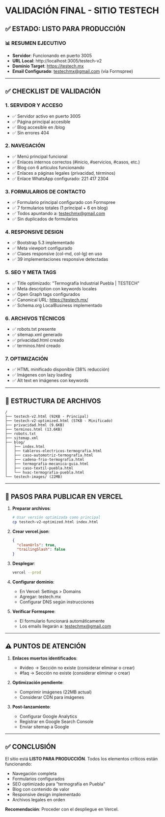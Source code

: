 # VALIDACIÓN FINAL - SITIO TESTECH

## ✅ ESTADO: LISTO PARA PRODUCCIÓN

### 📊 RESUMEN EJECUTIVO
- **Servidor**: Funcionando en puerto 3005
- **URL Local**: http://localhost:3005/testech-v2
- **Dominio Target**: https://testech.mx
- **Email Configurado**: testechmx@gmail.com (vía Formspree)

---

## ✅ CHECKLIST DE VALIDACIÓN

### 1. SERVIDOR Y ACCESO
- ✅ Servidor activo en puerto 3005
- ✅ Página principal accesible
- ✅ Blog accesible en /blog
- ✅ Sin errores 404

### 2. NAVEGACIÓN
- ✅ Menú principal funcional
- ✅ Enlaces internos correctos (#inicio, #servicios, #casos, etc.)
- ✅ Blog con 6 artículos funcionando
- ✅ Enlaces a páginas legales (privacidad, términos)
- ✅ Enlace WhatsApp configurado: 221 417 2304

### 3. FORMULARIOS DE CONTACTO
- ✅ Formulario principal configurado con Formspree
- ✅ 7 formularios totales (1 principal + 6 en blog)
- ✅ Todos apuntando a: testechmx@gmail.com
- ✅ Sin duplicados de formularios

### 4. RESPONSIVE DESIGN
- ✅ Bootstrap 5.3 implementado
- ✅ Meta viewport configurado
- ✅ Clases responsive (col-md, col-lg) en uso
- ✅ 39 implementaciones responsive detectadas

### 5. SEO Y META TAGS
- ✅ Title optimizado: "Termografía Industrial Puebla | TESTECH"
- ✅ Meta description con keywords locales
- ✅ Open Graph tags configurados
- ✅ Canonical URL: https://testech.mx/
- ✅ Schema.org LocalBusiness implementado

### 6. ARCHIVOS TÉCNICOS
- ✅ robots.txt presente
- ✅ sitemap.xml generado
- ✅ privacidad.html creado
- ✅ terminos.html creado

### 7. OPTIMIZACIÓN
- ✅ HTML minificado disponible (38% reducción)
- ✅ Imágenes con lazy loading
- ✅ Alt text en imágenes con keywords

---

## 📁 ESTRUCTURA DE ARCHIVOS

```
/
├── testech-v2.html (92KB - Principal)
├── testech-v2-optimized.html (57KB - Minificado)
├── privacidad.html (9.6KB)
├── terminos.html (13.6KB)
├── robots.txt
├── sitemap.xml
├── blog/
│   ├── index.html
│   ├── tableros-electricos-termografia.html
│   ├── caso-automotriz-termografia.html
│   ├── cadena-frio-termografia.html
│   ├── termografia-mecanica-guia.html
│   ├── caso-textil-puebla.html
│   └── hvac-termografia-puebla.html
└── testech-images/ (22MB)
```

---

## 🚀 PASOS PARA PUBLICAR EN VERCEL

1. **Preparar archivos**:
   ```bash
   # Usar versión optimizada como principal
   cp testech-v2-optimized.html index.html
   ```

2. **Crear vercel.json**:
   ```json
   {
     "cleanUrls": true,
     "trailingSlash": false
   }
   ```

3. **Desplegar**:
   ```bash
   vercel --prod
   ```

4. **Configurar dominio**:
   - En Vercel: Settings > Domains
   - Agregar: testech.mx
   - Configurar DNS según instrucciones

5. **Verificar Formspree**:
   - El formulario funcionará automáticamente
   - Los emails llegarán a: testechmx@gmail.com

---

## ⚠️ PUNTOS DE ATENCIÓN

1. **Enlaces muertos identificados**:
   - #video → Sección no existe (considerar eliminar o crear)
   - #faq → Sección no existe (considerar eliminar o crear)

2. **Optimización pendiente**:
   - Comprimir imágenes (22MB actual)
   - Considerar CDN para imágenes

3. **Post-lanzamiento**:
   - Configurar Google Analytics
   - Registrar en Google Search Console
   - Enviar sitemap a Google

---

## ✅ CONCLUSIÓN

El sitio está **LISTO PARA PRODUCCIÓN**. Todos los elementos críticos están funcionando:
- Navegación completa
- Formularios configurados
- SEO optimizado para "termografía en Puebla"
- Blog con contenido de valor
- Responsive design implementado
- Archivos legales en orden

**Recomendación**: Proceder con el despliegue en Vercel.